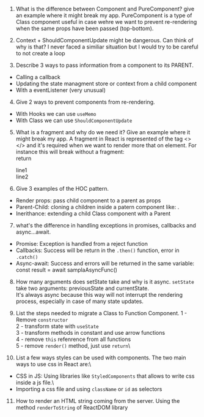 1. What is the difference between Component and PureComponent? give an
example where it might break my app.
PureComponent is a type of Class component useful in case wehre we want to prevent re-rendering when the same props have been passed (top-bottom).

2. Context + ShouldComponentUpdate might be dangerous. Can think of why
is that?
I never faced a similiar situation but I would try to be careful to not create a loop 

3. Describe 3 ways to pass information from a component to its PARENT.
- Calling a callback
- Updating the state managment store or context from a child component
- With a eventListener (very unusual)

4. Give 2 ways to prevent components from re-rendering.
- With Hooks we can use `useMemo`
- With Class we can use `ShouldComponentUpdate`

5. What is a fragment and why do we need it? Give an example where it
might break my app.
A fragment in React is represented of the tag <></> and it's required when we want to render more that on element. For instance this will break without a fragment:\
return <div>line1</div><div>line2</div>

6. Give 3 examples of the HOC pattern.
- Render props: pass child component to a parent as props
- Parent-Child: cloning a children inside a patern component like: <Parent><Child/></Parent>. 
- Inerithance: extending a child Class component with a Parent

7. what's the difference in handling exceptions in promises, callbacks and
async...await.
- Promise: Exception is handled from a reject function
- Callbacks: Success will be return in the `.then()` function, error in `.catch()` 
- Async-await: Success and errors will be returned in the same variable:
 const result = await samplaAsyncFunc()

8. How many arguments does setState take and why is it async.
`setState` take two arguments: previousState and currentState.\
It's always async because this way will not interrupt the rendering process, especially in case of many state updates. 

9. List the steps needed to migrate a Class to Function Component.
1 - Remove `constructor`\
2 - transform state with `useState`\
3 - transform methods in constant and use arrow functions\
4 - remove `this` refenrence from all functions\
5 - remove `render()` method, just use `return`\

10. List a few ways styles can be used with components.
The two main ways to use css in React are:\
- CSS in JS: Using libraries like `StyledComponents` that allows to write css inside a js file.\
- Importing a css file and using `className` or `id` as selectors
 

11. How to render an HTML string coming from the server.
Using the method `renderToString` of ReactDOM library
